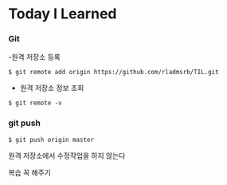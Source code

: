 # Today I Learned

### Git

-원격 저장소 등록
```
$ git remote add origin https://github.com/rladmsrb/TIL.git
```

- 원격 저장소 정보 조회
```
$ git remote -v
```

### git push

```
$ git push origin master
```

원격 저장소에서 수정작업을 하지 않는다

복습 꼭 해주기

